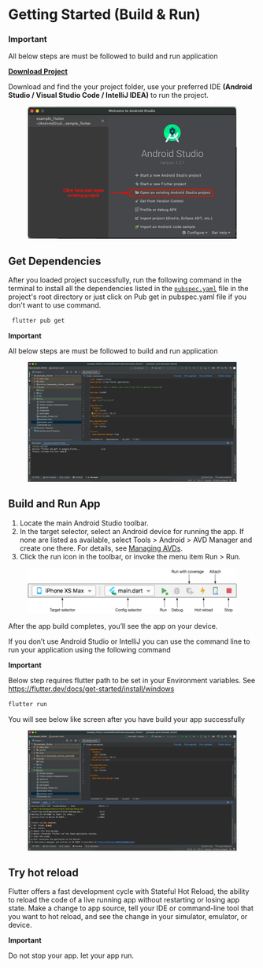 # Getting Started (Build & Run)

### **Important**

All below steps are must be followed to build and run application

****[**Download Project**](https://codecanyon.net/downloads)****

Download and find the your project folder, use your preferred IDE **(Android Studio / Visual Studio Code / IntelliJ IDEA)** to run the project.

<figure><img src="../.gitbook/assets/build_img1 (1).png" alt=""><figcaption></figcaption></figure>

## **Get Dependencies**

After you loaded project successfully, run the following command in the terminal to install all the dependencies listed in the [`pubspec.yaml`](https://dart.dev/tools/pub/pubspec) file in the project's root directory or just click on Pub get in pubspec.yaml file if you don't want to use command.

```cpp
 flutter pub get 
```

**Important**

All below steps are must be followed to build and run application

<figure><img src="../.gitbook/assets/build_img2.png" alt=""><figcaption></figcaption></figure>

## **Build and Run App**

1. Locate the main Android Studio toolbar.
2. In the target selector, select an Android device for running the app. If none are listed as available, select Tools > Android > AVD Manager and create one there. For details, see [Managing AVDs](https://developer.android.com/studio/run/managing-avds).
3. Click the run icon in the toolbar, or invoke the menu item Run > Run.

<figure><img src="../.gitbook/assets/build_img3.png" alt=""><figcaption></figcaption></figure>

After the app build completes, you’ll see the app on your device.

If you don’t use Android Studio or IntelliJ you can use the command line to run your application using the following command

**Important**

Below step requires flutter path to be set in your Environment variables. See https://flutter.dev/docs/get-started/install/windows

```cpp
flutter run
```

You will see below like screen after you have build your app successfully

<figure><img src="../.gitbook/assets/build_img4 (2).png" alt=""><figcaption></figcaption></figure>

## **Try hot reload**

Flutter offers a fast development cycle with Stateful Hot Reload, the ability to reload the code of a live running app without restarting or losing app state. Make a change to app source, tell your IDE or command-line tool that you want to hot reload, and see the change in your simulator, emulator, or device.

**Important**

Do not stop your app. let your app run.
